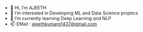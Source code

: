 - 👋 Hi, I’m AJEETH
- 👀 I’m interested in Developing ML and Data Science projetcs
- 🌱 I’m currently learning Deep Learning and NLP
- 📫 EMail : ajeethkumarg1437@gmail.com


<!---
AJU-CODES/AJU-CODES is a ✨ special ✨ repository because its `README.md` (this file) appears on your GitHub profile.
You can click the Preview link to take a look at your changes.
--->

